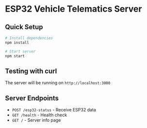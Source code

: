 # ESP32 Vehicle Telematics Server

## Quick Setup

```bash
# Install dependencies
npm install

# Start server
npm start
```

## Testing with curl

The server will be running on `http://localhost:3000`

## Server Endpoints

- `POST /esp32-status` - Receive ESP32 data
- `GET /health` - Health check
- `GET /` - Server info page

